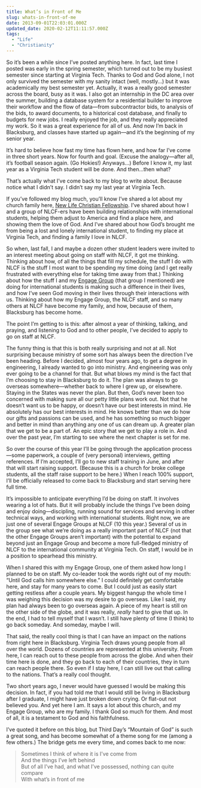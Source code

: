 ```yaml
---
title: What’s in Front of Me
slug: whats-in-front-of-me
date: 2013-09-01T22:03:01.000Z
updated_date: 2020-02-12T11:11:57.000Z
tags: 
  - "Life"
  - "Christianity"
---
```


So it’s been a while since I’ve posted anything here. In fact, last time I posted was early in the spring semester, which turned out to be my busiest semester since starting at Virginia Tech. Thanks to God and God alone, I not only survived the semester with my sanity intact (well, mostly…) but it was academically my best semester yet. Actually, it was a really good semester across the board, busy as it was. I also got an internship in the DC area over the summer, building a database system for a residential builder to improve their workflow and the flow of data—from subcontractor bids, to analysis of the bids, to award documents, to a historical cost database, and finally to budgets for new jobs. I really enjoyed the job, and they really appreciated my work. So it was a great experience for all of us. And now I’m back in Blacksburg, and classes have started up again—and it’s the beginning of my senior year.

It’s hard to believe how fast my time has flown here, and how far I’ve come in three short years. Now for fourth and goal. (Excuse the analogy—after all, it’s football season again. (Go Hokies!) Anyways…) Before I know it, my last year as a Virginia Tech student will be done. And then…then what?

That’s actually what I’ve come back to my blog to write about. Because notice what I didn’t say. I didn’t say my last year at Virginia Tech.

If you’ve followed my blog much, you’ll know I’ve shared a lot about my church family here, [New Life Christian Fellowship](http://nlcf.net). I’ve shared about how I and a group of NLCF-ers have been building relationships with international students, helping them adjust to America and find a place here, and showing them the love of God. And I’ve shared about how God’s brought me from being a lost and lonely international student, to finding my place at Virginia Tech, and finding a family I love in NLCF.

So when, last fall, I and maybe a dozen other student leaders were invited to an interest meeting about going on staff with NLCF, it got me thinking. Thinking about how, of all the things that fill my schedule, the stuff I do with NLCF is the stuff I most want to be spending my time doing (and I get really frustrated with everything else for taking time away from that.) Thinking about how the stuff I and my [Engage Group](http://nlcf.net/get-involved/engage-groups/) (that group I mentioned) are doing for international students is making such a difference in their lives, and how I’ve seen God moving in their lives through their interactions with us. Thinking about how my Engage Group, the NLCF staff, and so many others at NLCF have become my family, and how, because of them, Blacksburg has become home.

The point I’m getting to is this: after almost a year of thinking, talking, and praying, and listening to God and to other people, I’ve decided to apply to go on staff at NLCF.

The funny thing is that this is both really surprising and not at all. Not surprising because ministry of some sort has always been the direction I’ve been heading. Before I decided, almost four years ago, to get a degree in engineering, I already wanted to go into ministry. And engineering was only ever going to be a channel for that. But what blows my mind is the fact that I’m choosing to stay in Blacksburg to do it. The plan was always to go overseas somewhere—whether back to where I grew up, or elsewhere. Staying in the States was never the plan. But then, God’s never been too concerned with making sure all our petty little plans work out. Not that he doesn’t want us to be happy, or doesn’t have our best interests in mind. He absolutely has our best interests in mind. He knows better than we do how our gifts and passions can be used, and he has something so much bigger and better in mind than anything any one of us can dream up. A greater plan that we get to be a part of. An epic story that we get to play a role in. And over the past year, I’m starting to see where the next chapter is set for me.

So over the course of this year I’ll be going through the application process—some paperwork, a couple of (very personal) interviews, getting references. If I’m accepted, I’ll go to new staff training in June, and after that will start raising support. (Because this is a church for broke college students, all the staff raise support to be here.) When I reach 100% support, I’ll be officially released to come back to Blacksburg and start serving here full time.

It’s impossible to anticipate everything I’d be doing on staff. It involves wearing a lot of hats. But it will probably include the things I’ve been doing and enjoy doing—discipling, running sound for services and serving in other technical ways, and working with international students. Right now, we are just one of several Engage Groups at NLCF (10 this year.) Several of us in the group see what we’re doing as a really important part of NLCF (not that the other Engage Groups aren’t important) with the potential to expand beyond just an Engage Group and become a more full-fledged ministry of NLCF to the international community at Virginia Tech. On staff, I would be in a position to spearhead this ministry.

When I shared this with my Engage Group, one of them asked how long I planned to be on staff. My co-leader took the words right out of my mouth: “Until God calls him somewhere else.” I could definitely get comfortable here, and stay for many years to come. But I could just as easily start getting restless after a couple years. My biggest hangup the whole time I was weighing this decision was my desire to go overseas. Like I said, my plan had always been to go overseas again. A piece of my heart is still on the other side of the globe, and it was really, *really* hard to give that up. In the end, I had to tell myself that I wasn’t. I still have plenty of time (I think) to go back someday. And someday, maybe I will.

That said, the really cool thing is that I can have an impact on the nations from right here in Blacksburg. Virginia Tech draws young people from all over the world. Dozens of countries are represented at this university. From here, I can reach out to these people from across the globe. And when their time here is done, and they go back to each of their countries, they in turn can reach people there. So even if I stay here, I can still live out that calling to the nations. That’s a really cool thought.

Two short years ago, I never would have guessed I would be making this decision. In fact, if you had told me that I would still be living in Blacksburg after I graduate, I might have just broken down crying. Or flat-out not believed you. And yet here I am. It says a lot about this church, and my Engage Group, who are my family. I thank God so much for them. And most of all, it is a testament to God and his faithfulness.

I’ve quoted it before on this blog, but Third Day’s “Mountain of God” is such a great song, and has become somewhat of a theme song for me (among a few others.) The bridge gets me every time, and comes back to me now:

> Sometimes I think of where it is I’ve come from  
> And the things I’ve left behind  
> But of all I’ve had, and what I’ve possessed, nothing can quite compare  
> With what’s in front of me
